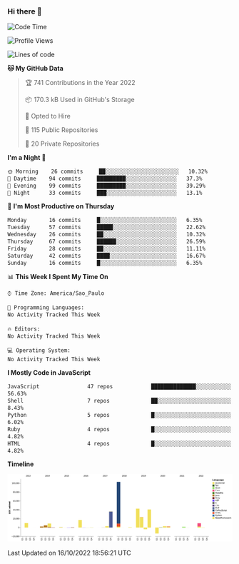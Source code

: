 ### Hi there 👋

<!--START_SECTION:waka-->
![Code Time](http://img.shields.io/badge/Code%20Time-4%2C046%20hrs%201%20min-blue)

![Profile Views](http://img.shields.io/badge/Profile%20Views-0-blue)

![Lines of code](https://img.shields.io/badge/From%20Hello%20World%20I%27ve%20Written-300%20Thousand%20lines%20of%20code-blue)

**🐱 My GitHub Data** 

> 🏆 741 Contributions in the Year 2022
 > 
> 📦 170.3 kB Used in GitHub's Storage 
 > 
> 💼 Opted to Hire
 > 
> 📜 115 Public Repositories 
 > 
> 🔑 20 Private Repositories  
 > 
**I'm a Night 🦉** 

```text
🌞 Morning    26 commits     ██░░░░░░░░░░░░░░░░░░░░░░░   10.32% 
🌆 Daytime    94 commits     █████████░░░░░░░░░░░░░░░░   37.3% 
🌃 Evening    99 commits     █████████░░░░░░░░░░░░░░░░   39.29% 
🌙 Night      33 commits     ███░░░░░░░░░░░░░░░░░░░░░░   13.1%

```
📅 **I'm Most Productive on Thursday** 

```text
Monday       16 commits     █░░░░░░░░░░░░░░░░░░░░░░░░   6.35% 
Tuesday      57 commits     █████░░░░░░░░░░░░░░░░░░░░   22.62% 
Wednesday    26 commits     ██░░░░░░░░░░░░░░░░░░░░░░░   10.32% 
Thursday     67 commits     ██████░░░░░░░░░░░░░░░░░░░   26.59% 
Friday       28 commits     ██░░░░░░░░░░░░░░░░░░░░░░░   11.11% 
Saturday     42 commits     ████░░░░░░░░░░░░░░░░░░░░░   16.67% 
Sunday       16 commits     █░░░░░░░░░░░░░░░░░░░░░░░░   6.35%

```


📊 **This Week I Spent My Time On** 

```text
⌚︎ Time Zone: America/Sao_Paulo

💬 Programming Languages: 
No Activity Tracked This Week

🔥 Editors: 
No Activity Tracked This Week

💻 Operating System: 
No Activity Tracked This Week

```

**I Mostly Code in JavaScript** 

```text
JavaScript               47 repos            ██████████████░░░░░░░░░░░   56.63% 
Shell                    7 repos             ██░░░░░░░░░░░░░░░░░░░░░░░   8.43% 
Python                   5 repos             █░░░░░░░░░░░░░░░░░░░░░░░░   6.02% 
Ruby                     4 repos             █░░░░░░░░░░░░░░░░░░░░░░░░   4.82% 
HTML                     4 repos             █░░░░░░░░░░░░░░░░░░░░░░░░   4.82%

```


**Timeline**

![Chart not found](https://raw.githubusercontent.com/jampow/jampow/master/charts/bar_graph.png) 


 Last Updated on 16/10/2022 18:56:21 UTC
<!--END_SECTION:waka-->
